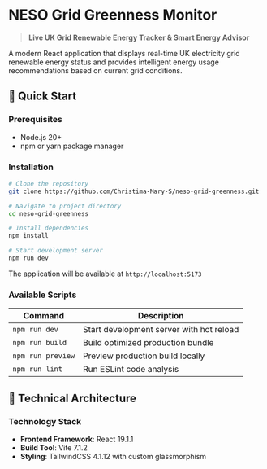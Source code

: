 # NESO Grid Greenness Monitor

> **Live UK Grid Renewable Energy Tracker & Smart Energy Advisor**

A modern React application that displays real-time UK electricity grid renewable energy status and provides intelligent energy usage recommendations based on current grid conditions.

## 🚀 Quick Start

### Prerequisites

- Node.js 20+
- npm or yarn package manager

### Installation

```bash
# Clone the repository
git clone https://github.com/Christima-Mary-S/neso-grid-greenness.git

# Navigate to project directory
cd neso-grid-greenness

# Install dependencies
npm install

# Start development server
npm run dev
```

The application will be available at `http://localhost:5173`

### Available Scripts

| Command           | Description                              |
| ----------------- | ---------------------------------------- |
| `npm run dev`     | Start development server with hot reload |
| `npm run build`   | Build optimized production bundle        |
| `npm run preview` | Preview production build locally         |
| `npm run lint`    | Run ESLint code analysis                 |

## 🔧 Technical Architecture

### Technology Stack

- **Frontend Framework**: React 19.1.1
- **Build Tool**: Vite 7.1.2
- **Styling**: TailwindCSS 4.1.12 with custom glassmorphism
